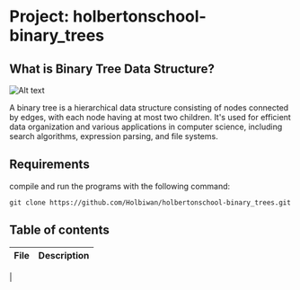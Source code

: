 # Project: holbertonschool-binary_trees

## What is Binary Tree Data Structure?

![Alt text](https://zupimages.net/up/23/37/mo5b.png)

A binary tree is a hierarchical data structure consisting of nodes connected by edges, with each node having at most two children. It's used for efficient data organization and various applications in computer science, including search algorithms, expression parsing, and file systems.

## Requirements
compile and run the programs with the following command:
```
git clone https://github.com/Holbiwan/holbertonschool-binary_trees.git
```
## Table of contents

|   File   | Description|
|----------|------------|
|
